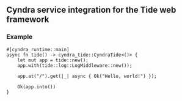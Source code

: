 ## Cyndra service integration for the Tide web framework

### Example

```rust,no_run
#[cyndra_runtime::main]
async fn tide() -> cyndra_tide::CyndraTide<()> {
    let mut app = tide::new();
    app.with(tide::log::LogMiddleware::new());

    app.at("/").get(|_| async { Ok("Hello, world!") });

    Ok(app.into())
}
```
